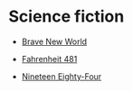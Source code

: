 # Science fiction


 - [Brave New World](Brave%20New%20World/index.md)
    
 - [Fahrenheit 481](Fahrenheit%20481/index.md)
    
 - [Nineteen Eighty-Four](Nineteen%20Eighty-Four/index.md)
    
